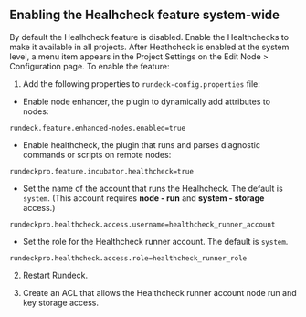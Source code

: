 ## Enabling the Healhcheck feature system-wide
By default the Healhcheck feature is disabled. Enable the Healthchecks to make it available in all projects.
After Heathcheck is enabled at the system level, a menu item appears in the Project Settings on the Edit Node > Configuration page.
To enable the feature:
1. Add the following properties to `rundeck-config.properties` file:
  - Enable node enhancer, the plugin to dynamically add attributes to nodes:
~~~~~~~~
rundeck.feature.enhanced-nodes.enabled=true
~~~~~~~~
  - Enable healthcheck, the plugin that runs and parses diagnostic commands or scripts on remote nodes:
~~~~~~~~
rundeckpro.feature.incubator.healthcheck=true
~~~~~~~~
  - Set the name of the account that runs the Healhcheck. The default is `system`. (This account requires **node - run** and **system - storage** access.)
~~~~~~~~
rundeckpro.healthcheck.access.username=healthcheck_runner_account
~~~~~~~~
  - Set the role for the Healthcheck runner account. The default is `system`.
~~~~~~~~
rundeckpro.healthcheck.access.role=healthcheck_runner_role
~~~~~~~~

2. Restart Rundeck.

3. Create an ACL that allows the Healthcheck runner account node run and key storage access.
